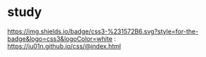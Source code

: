 # study
https://img.shields.io/badge/css3-%231572B6.svg?style=for-the-badge&logo=css3&logoColor=white : https://ju01n.github.io/css/@index.html
